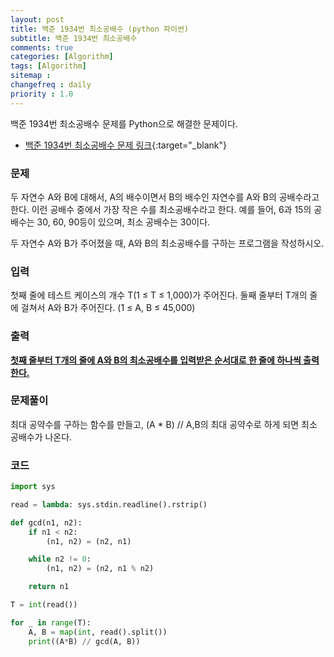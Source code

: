 ```yaml
---
layout: post
title: 백준 1934번 최소공배수 (python 파이썬)
subtitle: 백준 1934번 최소공배수
comments: true
categories: [Algorithm]
tags: [Algorithm]
sitemap :
changefreq : daily
priority : 1.0
---
```

백준 1934번 최소공배수 문제를 Python으로 해결한 문제이다.  

* [백준 1934번 최소공배수 문제 링크](https://www.acmicpc.net/problem/1934){:target="_blank"}


### 문제 
두 자연수 A와 B에 대해서, A의 배수이면서 B의 배수인 자연수를 A와 B의 공배수라고 한다. 이런 공배수 중에서 가장 작은 수를 최소공배수라고 한다. 예를 들어, 6과 15의 공배수는 30, 60, 90등이 있으며, 최소 공배수는 30이다.

두 자연수 A와 B가 주어졌을 때, A와 B의 최소공배수를 구하는 프로그램을 작성하시오.


### 입력
첫째 줄에 테스트 케이스의 개수 T(1 ≤ T ≤ 1,000)가 주어진다. 둘째 줄부터 T개의 줄에 걸쳐서 A와 B가 주어진다. (1 ≤ A, B ≤ 45,000)


### 출력
**<u>첫째 줄부터 T개의 줄에 A와 B의 최소공배수를 입력받은 순서대로 한 줄에 하나씩 출력한다.</u>**


### 문제풀이
최대 공약수를 구하는 함수를 만들고, (A * B) // A,B의 최대 공약수로 하게 되면 최소 공배수가 나온다.


### 코드
```python
import sys

read = lambda: sys.stdin.readline().rstrip()

def gcd(n1, n2):
    if n1 < n2:
        (n1, n2) = (n2, n1)

    while n2 != 0:
        (n1, n2) = (n2, n1 % n2)

    return n1

T = int(read())

for _ in range(T):
    A, B = map(int, read().split())
    print((A*B) // gcd(A, B))
```